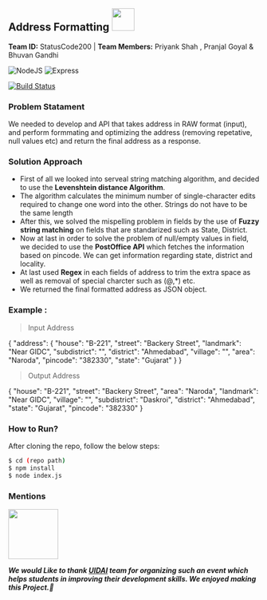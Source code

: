 
## Address Formatting  <img src="https://upload.wikimedia.org/wikipedia/en/thumb/c/cf/Aadhaar_Logo.svg/1200px-Aadhaar_Logo.svg.png" data-canonical-src="https://gyazo.com/eb5c5741b6a9a16c692170a41a49c858.png" width="45" height="45" />

**Team ID:**  StatusCode200 | **Team Members:** Priyank Shah , Pranjal Goyal &amp; Bhuvan Gandhi

![NodeJS](https://img.shields.io/badge/Node.js-43853D?style=for-the-badge&logo=node.js&logoColor=white) ![Express](https://img.shields.io/badge/Express.js-404D59?style=for-the-badge)

[![Build Status](https://travis-ci.org/joemccann/dillinger.svg?branch=master)](https://travis-ci.org/joemccann/dillinger)
### Problem Statament
We needed to develop and API that takes address in RAW format (input), and perform formmating and optimizing the address (removing repetative, null values etc) and return the final address as a response.

### Solution Approach
- First of all we looked into serveal string matching algorithm, and decided to use the **Levenshtein distance Algorithm**.
- The algorithm calculates the minimum number of single-character edits required to change one word into the other. Strings do not have to be the same length
- After this, we solved the mispelling problem in fields by the use of **Fuzzy string matching** on fields that are standarized such as State, District.
- Now at last in order to solve the problem of null/empty values in field, we decided to use the **PostOffice API** which fetches the information based on pincode. We can get information regarding state, district and locality.
- At last used **Regex** in each fields of address to trim the extra space as well as removal of special charcter such as (@,*) etc.
- We returned the final formatted address as JSON object.

### Example :

> Input Address

{
	"address": {
		"house": "B-221",
		"street": "Backery Street",
		"landmark": "Near GIDC",
		"subdistrict": "",
		"district": "Ahmedabad",
		"village": "",
		"area": "Naroda",
		"pincode": "382330",
		"state": "Gujarat"
	}
}

> Output Address

{
  "house": "B-221",
  "street": "Backery Street",
  "area": "Naroda",
  "landmark": "Near GIDC",
  "village": "",
  "subdistrict": "Daskroi",
  "district": "Ahmedabad",
  "state": "Gujarat",
  "pincode": "382330"
}


### How to Run?
After cloning the repo, follow the below steps:
```sh
$ cd (repo path) 
$ npm install
$ node index.js
```

### Mentions

<img src="https://upload.wikimedia.org/wikipedia/en/thumb/c/cf/Aadhaar_Logo.svg/1200px-Aadhaar_Logo.svg.png" data-canonical-src="https://gyazo.com/eb5c5741b6a9a16c692170a41a49c858.png" width="100" height="100" />

***We would Like to thank [UIDAI](https://hackathon.uidai.gov.in/) team for organizing such an event which helps students in improving their development skills. We enjoyed making this Project.🎇***
